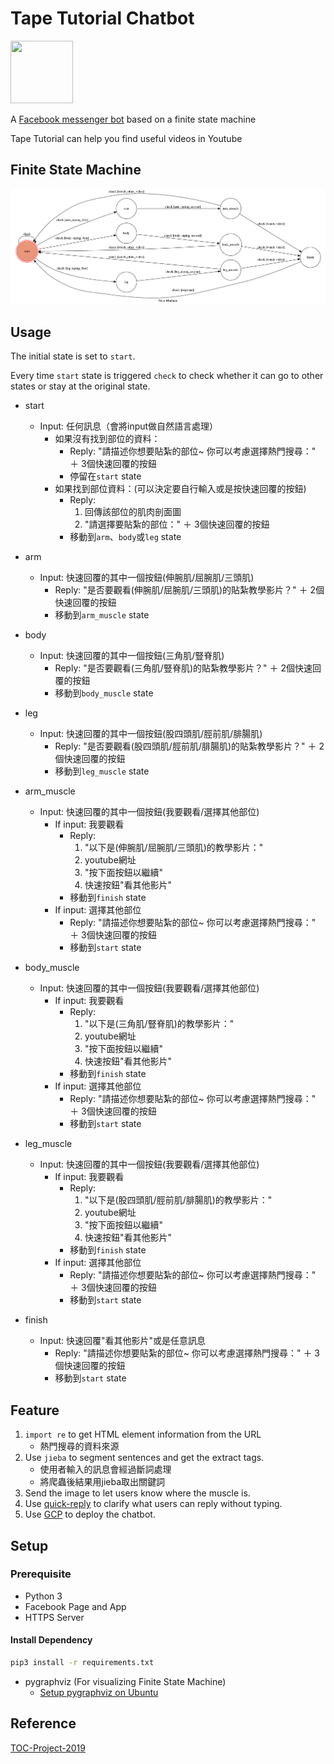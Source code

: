 # Tape Tutorial Chatbot
<img width="100" height="100" src="https://imgur.com/bIQe28E.png">


A [Facebook messenger bot](https://www.facebook.com/%E8%B2%BC%E7%B4%AE%E6%A9%9F%E5%99%A8%E4%BA%BA-296561760877487/) based on a finite state machine

Tape Tutorial can help you find useful videos in Youtube 

## Finite State Machine
![fsm](./fsm.png)

## Usage
The initial state is set to `start`.

Every time `start` state is triggered `check` to check whether it can go to other states or stay at the original state.

* start
	* Input: 任何訊息（會將input做自然語言處理）
		* 如果沒有找到部位的資料：
		    * Reply: "請描述你想要貼紮的部位~ 你可以考慮選擇熱門搜尋：" ＋ 3個快速回覆的按鈕
		    * 停留在`start` state
		* 如果找到部位資料：(可以決定要自行輸入或是按快速回覆的按鈕)
			* Reply: 
			    1. 回傳該部位的肌肉剖面圖
				2. "請選擇要貼紮的部位：" ＋ 3個快速回覆的按鈕
			* 移動到`arm`、`body`或`leg` state
* arm
	* Input: 快速回覆的其中一個按鈕(伸腕肌/屈腕肌/三頭肌)
		* Reply: "是否要觀看(伸腕肌/屈腕肌/三頭肌)的貼紮教學影片？" ＋ 2個快速回覆的按鈕
		* 移動到`arm_muscle` state

* body
	* Input: 快速回覆的其中一個按鈕(三角肌/豎脊肌)		
	    * Reply: "是否要觀看(三角肌/豎脊肌)的貼紮教學影片？" ＋ 2個快速回覆的按鈕
		* 移動到`body_muscle` state

* leg
	* Input: 快速回覆的其中一個按鈕(股四頭肌/脛前肌/腓腸肌)
		* Reply: "是否要觀看(股四頭肌/脛前肌/腓腸肌)的貼紮教學影片？" ＋ 2個快速回覆的按鈕
		* 移動到`leg_muscle` state

* arm_muscle
	* Input: 快速回覆的其中一個按鈕(我要觀看/選擇其他部位)
		* If input: 我要觀看
		    * Reply: 
		        1. "以下是(伸腕肌/屈腕肌/三頭肌)的教學影片："
		        2. youtube網址
		        3. "按下面按鈕以繼續"
		        4. 快速按鈕"看其他影片"
            * 移動到`finish` state
		* If input: 選擇其他部位
		    * Reply: "請描述你想要貼紮的部位~ 你可以考慮選擇熱門搜尋：" ＋ 3個快速回覆的按鈕
		    * 移動到`start` state

* body_muscle
	* Input: 快速回覆的其中一個按鈕(我要觀看/選擇其他部位)
		* If input: 我要觀看
		    * Reply: 
		        1. "以下是(三角肌/豎脊肌)的教學影片："
		        2. youtube網址
		        3. "按下面按鈕以繼續"
		        4. 快速按鈕"看其他影片"
            * 移動到`finish` state
		* If input: 選擇其他部位
		    * Reply: "請描述你想要貼紮的部位~ 你可以考慮選擇熱門搜尋：" ＋ 3個快速回覆的按鈕
		    * 移動到`start` state

* leg_muscle
	* Input: 快速回覆的其中一個按鈕(我要觀看/選擇其他部位)
		* If input: 我要觀看
		    * Reply: 
		        1. "以下是(股四頭肌/脛前肌/腓腸肌)的教學影片："
		        2. youtube網址
		        3. "按下面按鈕以繼續"
		        4. 快速按鈕"看其他影片"
            * 移動到`finish` state
		* If input: 選擇其他部位
		    * Reply: "請描述你想要貼紮的部位~ 你可以考慮選擇熱門搜尋：" ＋ 3個快速回覆的按鈕
		    * 移動到`start` state

* finish
	* Input: 快速回覆"看其他影片"或是任意訊息
        * Reply: "請描述你想要貼紮的部位~ 你可以考慮選擇熱門搜尋：" ＋ 3個快速回覆的按鈕
		* 移動到`start` state

## Feature
1. ```import re``` to get HTML element information from the URL
    * 熱門搜尋的資料來源 
2. Use ```jieba``` to segment sentences and get the extract tags.
    * 使用者輸入的訊息會經過斷詞處理
    * 將爬蟲後結果用jieba取出關鍵詞
3. Send the image to let users know where the muscle is.
4. Use [quick-reply](https://developers.facebook.com/docs/messenger-platform/send-messages/quick-replies/) to clarify what users can reply without typing.
5. Use [GCP](https://cloud.google.com/) to deploy the chatbot.

## Setup
### Prerequisite
* Python 3
* Facebook Page and App
* HTTPS Server

#### Install Dependency
```sh
pip3 install -r requirements.txt
```

* pygraphviz (For visualizing Finite State Machine)
    * [Setup pygraphviz on Ubuntu](http://www.jianshu.com/p/a3da7ecc5303)

## Reference
[TOC-Project-2019](https://github.com/winonecheng/TOC-Project-2019)
